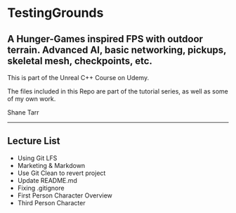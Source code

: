# TestingGrounds

## A Hunger-Games inspired FPS with outdoor terrain. Advanced AI, basic networking, pickups, skeletal mesh, checkpoints, etc.

This is part of the Unreal C++ Course on Udemy.

The files included in this Repo are part of the tutorial series, as well as some of my own work.

Shane Tarr

---

## Lecture List
* Using Git LFS
* Marketing & Markdown
* Use Git Clean to revert project
* Update README.md
* Fixing .gitignore
* First Person Character Overview
* Third Person Character
